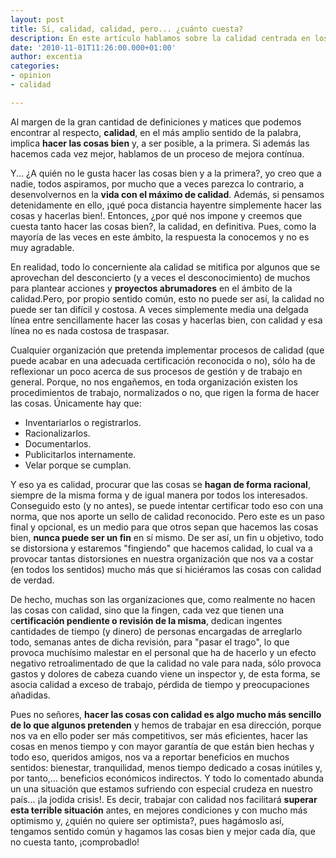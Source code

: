 ```yaml
---
layout: post
title: Sí, calidad, calidad, pero... ¿cuánto cuesta?
description: En este artículo hablamos sobre la calidad centrada en los procesos de mejora contínua. ¡No te lo pierdas!
date: '2010-11-01T11:26:00.000+01:00'
author: excentia
categories:
- opinion
- calidad

---
```


Al margen de la gran cantidad de definiciones y matices que podemos encontrar al respecto, <strong>calidad</strong>, en el más amplio sentido de la palabra, implica <strong>hacer las cosas bien</strong> y, a ser posible, a la primera. Si además las hacemos cada vez mejor, hablamos de un proceso de mejora contínua.

Y... ¿A quién no le gusta hacer las cosas bien y a la primera?, yo creo que a nadie, todos aspiramos, por mucho que a veces parezca lo contrario, a desenvolvernos en la <strong>vida con el máximo de calidad</strong>. Además, si pensamos detenidamente en ello, ¡qué poca distancia hayentre simplemente hacer las cosas y hacerlas bien!. Entonces, ¿por qué nos impone y creemos que cuesta tanto hacer las cosas bien?, la calidad, en definitiva. Pues, como la mayoría de las veces en este ámbito, la respuesta la conocemos y no es muy agradable.

En realidad, todo lo concerniente ala calidad se mitifica por algunos que se aprovechan del desconcierto (y a veces el desconocimiento) de muchos para plantear acciones y <strong>proyectos abrumadores</strong> en el ámbito de la calidad.Pero, por propio sentido común, esto no puede ser así, la calidad no puede ser tan difícil y costosa. A veces simplemente media una delgada línea entre sencillamente hacer las cosas y hacerlas bien, con calidad y esa línea no es nada costosa de traspasar.

Cualquier organización que pretenda implementar procesos de calidad (que puede acabar en una adecuada certificación reconocida o no), sólo ha de reflexionar un poco acerca de sus procesos de gestión y de trabajo en general. Porque, no nos engañemos, en toda organización existen los procedimientos de trabajo, normalizados o no, que rigen&nbsp;la forma de hacer las cosas. Únicamente hay que:

* Inventariarlos o registrarlos.
* Racionalizarlos.
* Documentarlos.
* Publicitarlos internamente.
* Velar porque se cumplan.

Y eso ya es calidad, procurar que las cosas se <strong>hagan de forma racional</strong>, siempre de la misma forma y de igual manera por todos los interesados. Conseguido esto (y no antes), se puede intentar certificar todo eso con una norma, que nos aporte un sello de calidad reconocido. Pero este es un paso final y opcional, es un medio para que otros sepan que hacemos las cosas bien, <strong>nunca puede ser un fin</strong> en sí mismo. De ser así, un fin u objetivo, todo se distorsiona y estaremos "fingiendo" que hacemos calidad, lo cual va a provocar tantas distorsiones en nuestra organización que nos va a costar (en todos los sentidos) mucho más que si hiciéramos las cosas con calidad de verdad.

De hecho, muchas son las organizaciones que, como realmente no hacen las cosas con calidad, sino que la fingen, cada vez que tienen una c<strong>ertificación pendiente o revisión de la misma</strong>, dedican ingentes cantidades de tiempo (y dinero) de personas encargadas de arreglarlo todo, semanas antes de dicha revisión, para "pasar el trago", lo que provoca muchísimo malestar en el personal que ha de hacerlo y un efecto negativo retroalimentado de que la calidad no vale para nada, sólo provoca gastos y dolores de cabeza cuando viene un inspector y, de esta forma, se asocia calidad a exceso de trabajo, pérdida de tiempo y preocupaciones añadidas.

Pues no señores, <strong>hacer las cosas con calidad es algo mucho más sencillo de lo que algunos pretenden</strong> y hemos de trabajar en esa dirección, porque nos va en ello poder ser más competitivos, ser más eficientes, hacer las cosas en menos tiempo y con mayor garantía de que están bien hechas y todo eso, queridos amigos, nos va a reportar beneficios en muchos sentidos: bienestar, tranquilidad, menos tiempo dedicado a cosas inútiles y, por tanto,... beneficios económicos indirectos. Y todo lo comentado abunda un una situación que estamos sufriendo con especial crudeza en nuestro país... ¡la jodida crisis!. Es decir, trabajar con calidad nos facilitará <strong>superar esta terrible situación</strong> antes, en mejores condiciones y con mucho más optimismo y, ¿quién no quiere ser optimista?, pues hagámoslo así, tengamos sentido común y hagamos las cosas bien y mejor cada día, que no cuesta tanto, ¡comprobadlo!